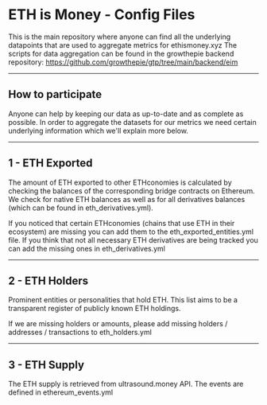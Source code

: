 # ETH is Money - Config Files
This is the main repository where anyone can find all the underlying datapoints that are used to aggregate metrics for ethismoney.xyz
The scripts for data aggregation can be found in the growthepie backend repository: https://github.com/growthepie/gtp/tree/main/backend/eim

---
## How to participate
Anyone can help by keeping our data as up-to-date and as complete as possible. In order to aggregate the datasets for our metrics we need certain underlying information which we'll explain more below.

---
## 1 - ETH Exported
The amount of ETH exported to other ETHconomies is calculated by checking the balances of the corresponding bridge contracts on Ethereum. We check for native ETH balances as well as for all derivatives balances (which can be found in eth_derivatives.yml).

If you noticed that certain ETHconomies (chains that use ETH in their ecosystem) are missing you can add them to the eth_exported_entities.yml file.
If you think that not all necessary ETH derivatives are being tracked you can add the missing ones in eth_derivatives.yml

---
## 2 - ETH Holders
Prominent entities or personalities that hold ETH. This list aims to be a transparent register of publicly known ETH holdings.

If we are missing holders or amounts, please add missing holders / addresses / transactions to eth_holders.yml

---

## 3 - ETH Supply
The ETH supply is retrieved from ultrasound.money API. The events are defined in ethereum_events.yml